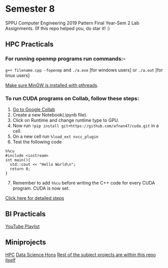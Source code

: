 # Semester 8
SPPU Computer Engineering 2019 Pattern Final Year-Sem 2 Lab Assignments.
(If this repo helped you, do star it! :)

## HPC Practicals
### For running openmp programs run commands:- 
`g++ filename.cpp -fopenmp` and `./a.exe` [for windows users] or `./a.out` [for linux users]
 
 [Make sure MinGW is installed with pthreads](https://stackoverflow.com/a/39256203).

### To run CUDA programs on Collab, follow these steps:
1. [Go to Google Collab](https://colab.research.google.com)
2. Create a new Notebook(.ipynb file).
3. Click on Runtime and change runtime type to GPU.
4. Now run `!pip install git+https://github.com/afnan47/cuda.git` in a cell.
5. On a new cell run `%load_ext nvcc_plugin`
6. Test the following code
```
%%cu
#include <iostream>
int main(){
  std::cout << "Hello World\n";
  return 0;
}
```

7. Remember to add `%%cu` before writing the C++ code for every CUDA program. CUDA is now set.

[Click here for detailed steps](https://www.geeksforgeeks.org/how-to-run-cuda-c-c-on-jupyter-notebook-in-google-colaboratory/)
## BI Practicals
[YouTube Playlist](https://youtube.com/playlist?list=PLf2Wj8X3RbBRy-zlDkrbMPuFbb6peTeTG)

## Miniprojects
[HPC](https://github.com/afnan47/Quicksort-Using-MPI)
[Data Science Hons](https://github.com/afnan47/APReF-using-python3)
[Rest of the subject projects are within this repo itself](https://github.com/afnan47/sem8)

